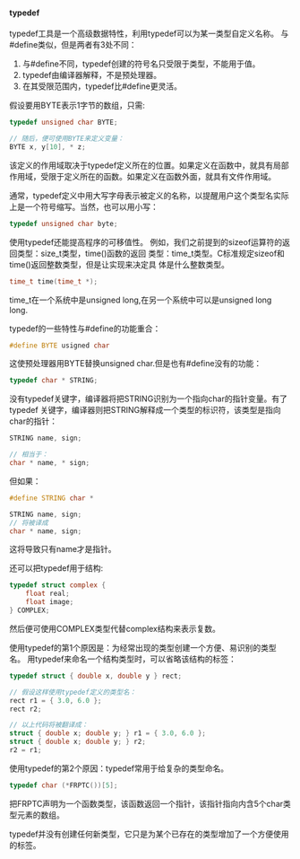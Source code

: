 #### typedef
typedef工具是一个高级数据特性，利用typedef可以为某一类型自定义名称。
与#define类似，但是两者有3处不同：
1. 与#define不同，typedef创建的符号名只受限于类型，不能用于值。
2. typedef由编译器解释，不是预处理器。
3. 在其受限范围内，typedef比#define更灵活。

假设要用BYTE表示1字节的数组，只需:
```c
typedef unsigned char BYTE;

// 随后，便可使用BYTE来定义变量：
BYTE x, y[10], * z;
```
该定义的作用域取决于typedef定义所在的位置。如果定义在函数中，就具有局部
作用域，受限于定义所在的函数。如果定义在函数外面，就具有文件作用域。

通常，typedef定义中用大写字母表示被定义的名称，以提醒用户这个类型名实际
上是一个符号缩写。当然，也可以用小写：
```c
typedef unsigned char byte;
```
使用typedef还能提高程序的可移值性。
例如，我们之前提到的sizeof运算符的返回类型：size_t类型，time()函数的返回
类型：time_t类型。C标准规定sizeof和time()返回整数类型，但是让实现来决定具
体是什么整数类型。
```c
time_t time(time_t *);
```
time_t在一个系统中是unsigned long,在另一个系统中可以是unsigned long long.

typedef的一些特性与#define的功能重合：
```c
#define BYTE usigned char
```
这使预处理器用BYTE替换unsigned char.但是也有#define没有的功能：
```c
typedef char * STRING;
```
没有typedef关键字，编译器将把STRING识别为一个指向char的指针变量。有了typedef
关键字，编译器则把STRING解释成一个类型的标识符，该类型是指向char的指针：
```c
STRING name, sign;

// 相当于：
char * name, * sign;

```
但如果：
```c
#define STRING char *

STRING name, sign;
// 将被译成
char * name, sign;
```
这将导致只有name才是指针。

还可以把typedef用于结构:
```c
typedef struct complex {
	float real;
	float image;
} COMPLEX;
```
然后便可使用COMPLEX类型代替complex结构来表示复数。

使用typedef的第1个原因是：为经常出现的类型创建一个方便、易识别的类型名。
用typedef来命名一个结构类型时，可以省略该结构的标签：
```c
typedef struct { double x, double y } rect;

// 假设这样使用typedef定义的类型名：
rect r1 = { 3.0, 6.0 };
rect r2;

// 以上代码将被翻译成：
struct { double x; double y; } r1 = { 3.0, 6.0 };
struct { double x; double y; } r2;
r2 = r1;
```

使用typedef的第2个原因：typedef常用于给复杂的类型命名。
```c
typedef char (*FRPTC())[5];
```
把FRPTC声明为一个函数类型，该函数返回一个指针，该指针指向内含5个char类型元素的数组。

typedef并没有创建任何新类型，它只是为某个已存在的类型增加了一个方便使用的标签。



